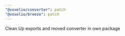 ```yaml
---
"@voxelio/converter": patch
"@voxelio/breeze": patch
---
```


Clean Up exports and moved converter in own package
